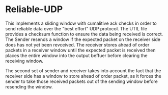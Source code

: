 # Reliable-UDP

This implements a sliding window with cumalitive ack checks in order to send reliable data over the "best effort" UDP protocol. The UTIL file provides a checksum function to ensure the data being received is correct. The Sender resends a window if the expected packet on the receiver side does has not yet been revceived. The receiver stores ahead of order packets in a receiver window until the expected packet is received then places the entire window into the output beffuer before clearing the receiving window. 

The second set of sender and receiver takes into account the fact that the receiver side has a window to store ahead of order packet, as it forces the sender to take those received packets out of the sending window before resending the window. 
